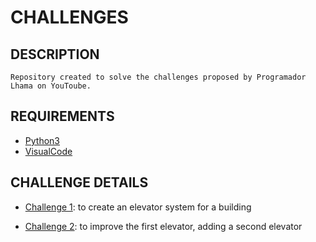 # CHALLENGES

## DESCRIPTION
    Repository created to solve the challenges proposed by Programador Lhama on YouToube.

## REQUIREMENTS
- [Python3](https://docs.python.org/3/)
- [VisualCode](https://code.visualstudio.com/docs)

## CHALLENGE DETAILS
- [Challenge 1](/challenge1.py):
to create an elevator system for a building

- [Challenge 2](/challenge2.py): to improve the first elevator, adding a second elevator
